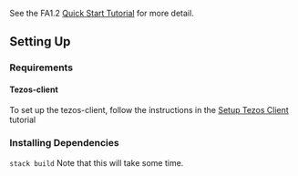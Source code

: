 
See the FA1.2 [Quick Start Tutorial](https://assets.tqtezos.com/token-contracts/1-fa12-lorentz) for more detail.

## Setting Up
### Requirements
#### Tezos-client
To set up the tezos-client, follow the instructions in the [Setup Tezos Client](https://assets.tqtezos.com/setup/1-tezos-client) tutorial

### Installing Dependencies
`stack build` Note that this will take some time. 

